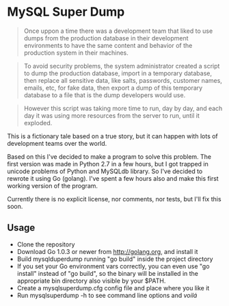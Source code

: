 # MySQL Super Dump

> Once uppon a time there was a development team that liked to use dumps from the
production database in their development environments to have the same content
and behavior of the production system in their machines.

> To avoid security problems, the system administrator created a script to dump
the production database, import in a temporary database, then replace all 
sensitive data, like salts, passwords, customer names, emails, etc, for fake
data, then export a dump of this temporary database to a file that is the dump
developers would use.

> However this script was taking more time to run, day by day, and each day it was
using more resources from the server to run, until it exploded.

This is a fictionary tale based on a true story, but it can happen with lots of development teams over the world.

Based on this I've decided to make a program to solve this problem. The first version was made in Python 2.7 in a few hours, but I got trapped in unicode problems of Python and MySQLdb library. So I've decided to rewrote it using Go (golang). I've spent a few hours also and make this first working version of the program.

Currently there is no explicit license, nor comments, nor tests, but I'll fix this soon.

## Usage

* Clone the repository
* Download Go 1.0.3 or newer from http://golang.org, and install it
* Build mysqlduperdump running "go build" inside the project directory
* If you set your Go environment vars correctly, you can even use "go install" instead of "go build", so the binary will be installed in the appropriate bin directory also visible by your $PATH.
* Create a mysqlsuperdump.cfg config file and place where you like it
* Run mysqlsuperdump -h to see command line options and _voilá_
